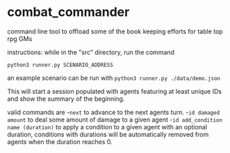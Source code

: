 # combat_commander
command line tool to offload some of the book keeping efforts for table top rpg GMs

instructions:
while in the "src" directory, run the command

`python3 runner.py SCENARIO_ADDRESS`

an example scenario can be run with `python3 runner.py ./data/demo.json`

This will start a session populated with agents featuring at least unique IDs and show the summary of the beginning.

valid commands are 
-`next` to advance to the next agents turn.
-`id damaged amount` to deal some amount of damage to a given agent
-`id add_condition name (duration)` to apply a condition to a given agent with an optional duration, conditions with durations will be automatically removed from agents when the duration reaches 0.
<!-- -`order list_of_ids` the list of ids should be space separated to be given unique turns, or comma separated to give shared turns. Unspecified ids will be placed last. -->
